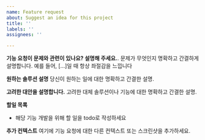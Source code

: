 ```yaml
---
name: Feature request
about: Suggest an idea for this project
title: ''
labels: ''
assignees: ''

---
```


**기능 요청이 문제와 관련이 있나요? 설명해 주세요.**.
문제가 무엇인지 명확하고 간결하게 설명합니다. 예를 들어, [...]일 때 항상 좌절감을 느낍니다

**원하는 솔루션 설명**
당신이 원하는 일에 대한 명확하고 간결한 설명.

**고려한 대안을 설명합니다.**
고려한 대체 솔루션이나 기능에 대한 명확하고 간결한 설명.

**할일 목록**
- 해당 기능 개발을 위해 할 일을 todo로 작성하세요

**추가 컨텍스트**
여기에 기능 요청에 대한 다른 컨텍스트 또는 스크린샷을 추가하세요.
